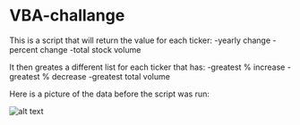 # VBA-challange

This is a script that will return the value for each ticker:
  -yearly change
  -percent change
  -total stock volume
  
It then greates a different list for each ticker that has:
  -greatest % increase
  -greatest % decrease
  -greatest total volume

Here is a picture of the data before the script was run:

![alt text](https://github.com/MacC88/VBA-challange/images/blob/main/screenshot_before.png?raw=true)

